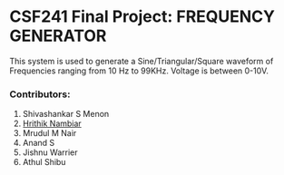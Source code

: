 # CSF241 Final Project: FREQUENCY GENERATOR

This system is used to generate a Sine/Triangular/Square waveform of Frequencies ranging
from 10 Hz to 99KHz. Voltage is between 0-10V.

### Contributors:
1. Shivashankar S Menon
2. [Hrithik Nambiar](https://github.com/HrithikNambiar)
3. Mrudul M Nair
4. Anand S 
5. Jishnu Warrier
6. Athul Shibu
